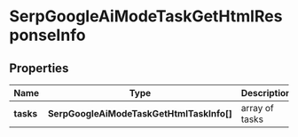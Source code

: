 # SerpGoogleAiModeTaskGetHtmlResponseInfo

## Properties

| Name | Type | Description | Notes |
|------------ | ------------- | ------------- | -------------|
**tasks** | **SerpGoogleAiModeTaskGetHtmlTaskInfo[]** | array of tasks |[optional]|